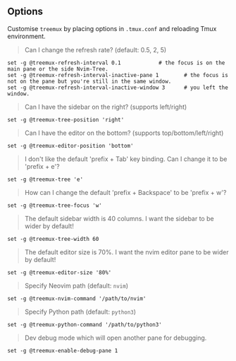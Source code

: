 ## Options

Customise `treemux` by placing options in `.tmux.conf` and reloading Tmux
environment.

> Can I change the refresh rate? (default: 0.5, 2, 5)

    set -g @treemux-refresh-interval 0.1			# the focus is on the main pane or the side Nvim-Tree.
    set -g @treemux-refresh-interval-inactive-pane 1		# the focus is not on the pane but you're still in the same window.
    set -g @treemux-refresh-interval-inactive-window 3		# you left the window.

> Can I have the sidebar on the right? (supports left/right)

    set -g @treemux-tree-position 'right'

> Can I have the editor on the bottom? (supports top/bottom/left/right)

    set -g @treemux-editor-position 'bottom'

> I don't like the default 'prefix + Tab' key binding. Can I change it to be
'prefix + e'?

    set -g @treemux-tree 'e'

> How can I change the default 'prefix + Backspace' to be 'prefix + w'?

    set -g @treemux-tree-focus 'w'

> The default sidebar width is 40 columns. I want the sidebar to be wider by
default!

    set -g @treemux-tree-width 60

> The default editor size is 70%. I want the nvim editor pane to be wider by
default!

    set -g @treemux-editor-size '80%'

> Specify Neovim path (default: `nvim`)

    set -g @treemux-nvim-command '/path/to/nvim'

> Specify Python path (default: `python3`)

    set -g @treemux-python-command '/path/to/python3'

> Dev debug mode which will open another pane for debugging.

    set -g @treemux-enable-debug-pane 1
